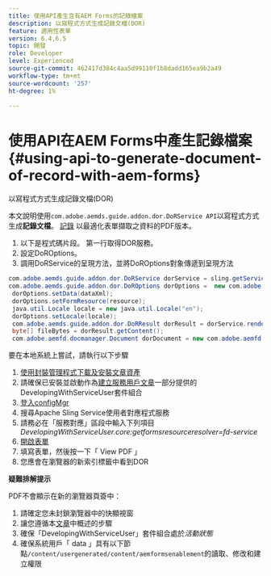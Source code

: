 ```yaml
---
title: 使用API產生含有AEM Forms的記錄檔案
description: 以寫程式方式生成記錄文檔(DOR)
feature: 適用性表單
version: 6.4,6.5
topic: 開發
role: Developer
level: Experienced
source-git-commit: 462417d384c4aa5d99110f1b8dadd165ea9b2a49
workflow-type: tm+mt
source-wordcount: '257'
ht-degree: 1%

---
```



# 使用API在AEM Forms中產生記錄檔案 {#using-api-to-generate-document-of-record-with-aem-forms}

以寫程式方式生成記錄文檔(DOR)

本文說明使用`com.adobe.aemds.guide.addon.dor.DoRService API`以寫程式方式生成&#x200B;**記錄文檔**。 [記錄](https://experienceleague.adobe.com/docs/experience-manager-65/forms/adaptive-forms-advanced-authoring/generate-document-of-record-for-non-xfa-based-adaptive-forms.html) 以最適化表單擷取之資料的PDF版本。

1. 以下是程式碼片段。 第一行取得DOR服務。
1. 設定DoROptions。
1. 調用DoRService的呈現方法，並將DoROptions對象傳遞到呈現方法

```java
com.adobe.aemds.guide.addon.dor.DoRService dorService = sling.getService(com.adobe.aemds.guide.addon.dor.DoRService.class);
com.adobe.aemds.guide.addon.dor.DoROptions dorOptions =  new com.adobe.aemds.guide.addon.dor.DoROptions();
 dorOptions.setData(dataXml);
 dorOptions.setFormResource(resource);
 java.util.Locale locale = new java.util.Locale("en");
 dorOptions.setLocale(locale);
 com.adobe.aemds.guide.addon.dor.DoRResult dorResult = dorService.render(dorOptions);
 byte[] fileBytes = dorResult.getContent();
 com.adobe.aemfd.docmanager.Document dorDocument = new com.adobe.aemfd.docmanager.Document(fileBytes);
```

要在本地系統上嘗試，請執行以下步驟

1. [使用封裝管理程式下載及安裝文章資產](assets/dor-with-api.zip)
1. 請確保已安裝並啟動作為[建立服務用戶文章](service-user-tutorial-develop.md)一部分提供的DevelopingWithServiceUser套件組合
1. [登入configMgr](http://localhost:4502/system/console/configMgr)
1. 搜尋Apache Sling Service使用者對應程式服務
1. 請務必在「服務對應」區段中輸入下列項目&#x200B;_DevelopingWithServiceUser.core:getformsresourceresolver=fd-service_
1. [開啟表單](http://localhost:4502/content/dam/formsanddocuments/sandbox/1201-borrower-payments/jcr:content?wcmmode=disabled)
1. 填寫表單，然後按一下「 View PDF 」
1. 您應會在瀏覽器的新索引標籤中看到DOR


**疑難排解提示**

PDF不會顯示在新的瀏覽器頁簽中：

1. 請確定您未封鎖瀏覽器中的快顯視窗
1. 讓您遵循本[文章](service-user-tutorial-develop.md)中概述的步驟
1. 確保「DevelopingWithServiceUser」套件組合處於&#x200B;*活動狀態*
1. 確保系統用戶「 data 」具有以下節點`/content/usergenerated/content/aemformsenablement`的讀取、修改和建立權限

